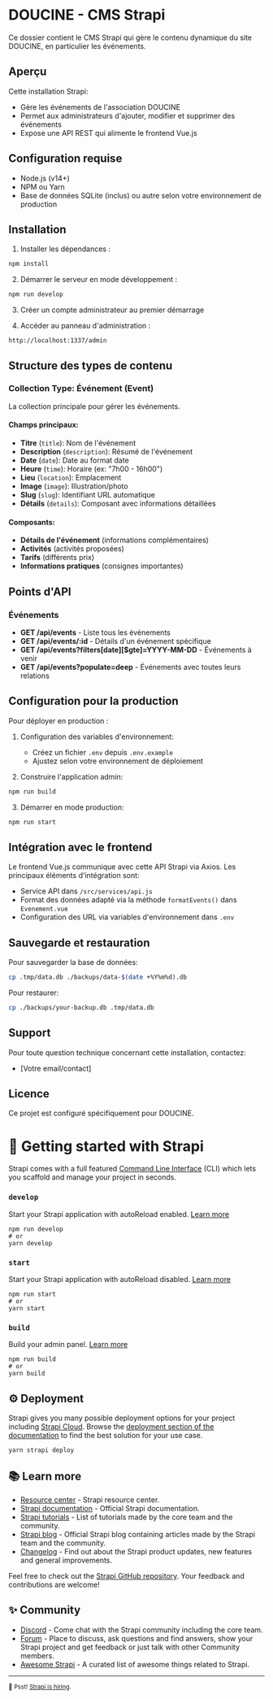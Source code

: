 # DOUCINE - CMS Strapi

Ce dossier contient le CMS Strapi qui gère le contenu dynamique du site DOUCINE, en particulier les événements.

## Aperçu

Cette installation Strapi:
- Gère les événements de l'association DOUCINE
- Permet aux administrateurs d'ajouter, modifier et supprimer des événements
- Expose une API REST qui alimente le frontend Vue.js

## Configuration requise

- Node.js (v14+)
- NPM ou Yarn
- Base de données SQLite (inclus) ou autre selon votre environnement de production

## Installation

1. Installer les dépendances :
```bash
npm install
```

2. Démarrer le serveur en mode développement :
```bash
npm run develop
```

3. Créer un compte administrateur au premier démarrage

4. Accéder au panneau d'administration :
```
http://localhost:1337/admin
```

## Structure des types de contenu

### Collection Type: Événement (Event)

La collection principale pour gérer les événements.

#### Champs principaux:
- **Titre** (`title`): Nom de l'événement
- **Description** (`description`): Résumé de l'événement
- **Date** (`date`): Date au format date
- **Heure** (`time`): Horaire (ex: "7h00 - 16h00")
- **Lieu** (`location`): Emplacement
- **Image** (`image`): Illustration/photo
- **Slug** (`slug`): Identifiant URL automatique
- **Détails** (`details`): Composant avec informations détaillées

#### Composants:
- **Détails de l'événement** (informations complémentaires)
- **Activités** (activités proposées)
- **Tarifs** (différents prix)
- **Informations pratiques** (consignes importantes)

## Points d'API

### Événements

- **GET /api/events** - Liste tous les événements
- **GET /api/events/:id** - Détails d'un événement spécifique
- **GET /api/events?filters[date][$gte]=YYYY-MM-DD** - Événements à venir
- **GET /api/events?populate=deep** - Événements avec toutes leurs relations

## Configuration pour la production

Pour déployer en production :

1. Configuration des variables d'environnement:
   - Créez un fichier `.env` depuis `.env.example`
   - Ajustez selon votre environnement de déploiement

2. Construire l'application admin:
```bash
npm run build
```

3. Démarrer en mode production:
```bash
npm run start
```

## Intégration avec le frontend

Le frontend Vue.js communique avec cette API Strapi via Axios. Les principaux éléments d'intégration sont:

- Service API dans `/src/services/api.js`
- Format des données adapté via la méthode `formatEvents()` dans `Evenement.vue`
- Configuration des URL via variables d'environnement dans `.env`

## Sauvegarde et restauration

Pour sauvegarder la base de données:
```bash
cp .tmp/data.db ./backups/data-$(date +%Y%m%d).db
```

Pour restaurer:
```bash
cp ./backups/your-backup.db .tmp/data.db
```

## Support

Pour toute question technique concernant cette installation, contactez:
- [Votre email/contact]

## Licence

Ce projet est configuré spécifiquement pour DOUCINE.

# 🚀 Getting started with Strapi

Strapi comes with a full featured [Command Line Interface](https://docs.strapi.io/dev-docs/cli) (CLI) which lets you scaffold and manage your project in seconds.

### `develop`

Start your Strapi application with autoReload enabled. [Learn more](https://docs.strapi.io/dev-docs/cli#strapi-develop)

```
npm run develop
# or
yarn develop
```

### `start`

Start your Strapi application with autoReload disabled. [Learn more](https://docs.strapi.io/dev-docs/cli#strapi-start)

```
npm run start
# or
yarn start
```

### `build`

Build your admin panel. [Learn more](https://docs.strapi.io/dev-docs/cli#strapi-build)

```
npm run build
# or
yarn build
```

## ⚙️ Deployment

Strapi gives you many possible deployment options for your project including [Strapi Cloud](https://cloud.strapi.io). Browse the [deployment section of the documentation](https://docs.strapi.io/dev-docs/deployment) to find the best solution for your use case.

```
yarn strapi deploy
```

## 📚 Learn more

- [Resource center](https://strapi.io/resource-center) - Strapi resource center.
- [Strapi documentation](https://docs.strapi.io) - Official Strapi documentation.
- [Strapi tutorials](https://strapi.io/tutorials) - List of tutorials made by the core team and the community.
- [Strapi blog](https://strapi.io/blog) - Official Strapi blog containing articles made by the Strapi team and the community.
- [Changelog](https://strapi.io/changelog) - Find out about the Strapi product updates, new features and general improvements.

Feel free to check out the [Strapi GitHub repository](https://github.com/strapi/strapi). Your feedback and contributions are welcome!

## ✨ Community

- [Discord](https://discord.strapi.io) - Come chat with the Strapi community including the core team.
- [Forum](https://forum.strapi.io/) - Place to discuss, ask questions and find answers, show your Strapi project and get feedback or just talk with other Community members.
- [Awesome Strapi](https://github.com/strapi/awesome-strapi) - A curated list of awesome things related to Strapi.

---

<sub>🤫 Psst! [Strapi is hiring](https://strapi.io/careers).</sub>
